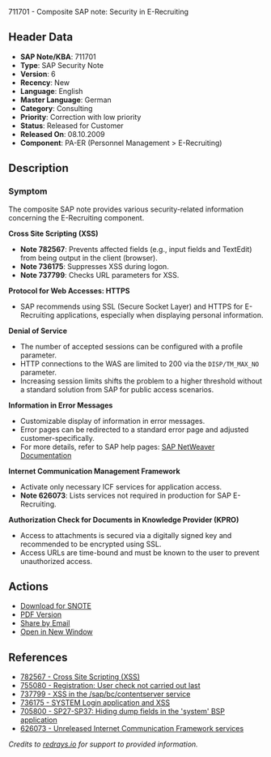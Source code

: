 711701 - Composite SAP note: Security in E-Recruiting

## Header Data
- **SAP Note/KBA**: 711701
- **Type**: SAP Security Note
- **Version**: 6
- **Recency**: New
- **Language**: English
- **Master Language**: German
- **Category**: Consulting
- **Priority**: Correction with low priority
- **Status**: Released for Customer
- **Released On**: 08.10.2009
- **Component**: PA-ER (Personnel Management > E-Recruiting)

## Description

### Symptom
The composite SAP note provides various security-related information concerning the E-Recruiting component.

**Cross Site Scripting (XSS)**
- **Note 782567**: Prevents affected fields (e.g., input fields and TextEdit) from being output in the client (browser).
- **Note 736175**: Suppresses XSS during logon.
- **Note 737799**: Checks URL parameters for XSS.

**Protocol for Web Accesses: HTTPS**
- SAP recommends using SSL (Secure Socket Layer) and HTTPS for E-Recruiting applications, especially when displaying personal information.

**Denial of Service**
- The number of accepted sessions can be configured with a profile parameter.
- HTTP connections to the WAS are limited to 200 via the `DISP/TM_MAX_NO` parameter.
- Increasing session limits shifts the problem to a higher threshold without a standard solution from SAP for public access scenarios.

**Information in Error Messages**
- Customizable display of information in error messages.
- Error pages can be redirected to a standard error page and adjusted customer-specifically.
- For more details, refer to SAP help pages: [SAP NetWeaver Documentation](https://me.sap.com/help.sap.com/)

**Internet Communication Management Framework**
- Activate only necessary ICF services for application access.
- **Note 626073**: Lists services not required in production for SAP E-Recruiting.

**Authorization Check for Documents in Knowledge Provider (KPRO)**
- Access to attachments is secured via a digitally signed key and recommended to be encrypted using SSL.
- Access URLs are time-bound and must be known to the user to prevent unauthorized access.

## Actions
- [Download for SNOTE](https://notesdownloads.sap.com/note/0040000015621052017)
- [PDF Version](https://userapps.support.sap.com/sap/support/sfm/notes/print/0000711701?language=en-US&token=A857961D8C7390857D6D64BC421CE0C1)
- [Share by Email](https://me.sap.com/notes/0000711701/SAP%20Security%20Note%20711701/share)
- [Open in New Window](https://me.sap.com/notes/0000711701)

## References
- [782567 - Cross Site Scripting (XSS)](https://me.sap.com/notes/782567)
- [755080 - Registration: User check not carried out last](https://me.sap.com/notes/755080)
- [737799 - XSS in the /sap/bc/contentserver service](https://me.sap.com/notes/737799)
- [736175 - SYSTEM Login application and XSS](https://me.sap.com/notes/736175)
- [705800 - SP27-SP37: Hiding dump fields in the 'system' BSP application](https://me.sap.com/notes/705800)
- [626073 - Unreleased Internet Communication Framework services](https://me.sap.com/notes/626073)

*Credits to [redrays.io](https://redrays.io) for support to provided information.*
